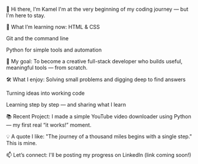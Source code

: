 👋 Hi there, I’m Kamel I'm at the very beginning of my coding journey — but I'm here to stay.

🚀 What I’m learning now: HTML & CSS

Git and the command line

Python for simple tools and automation

🎯 My goal: To become a creative full-stack developer who builds useful, meaningful tools — from scratch.

🛠 What I enjoy: Solving small problems and digging deep to find answers

Turning ideas into working code

Learning step by step — and sharing what I learn

📚 Recent Project: I made a simple YouTube video downloader using Python — my first real “it works!” moment.

💡 A quote I like: "The journey of a thousand miles begins with a single step."
This is mine.

📫 Let’s connect: I'll be posting my progress on LinkedIn (link coming soon!)
